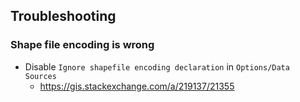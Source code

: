 ## Troubleshooting
### Shape file encoding is wrong
- Disable `Ignore shapefile encoding declaration` in `Options/Data Sources`
  - https://gis.stackexchange.com/a/219137/21355
